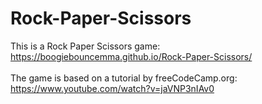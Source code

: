# Rock-Paper-Scissors
This is a Rock Paper Scissors game: https://boogiebouncemma.github.io/Rock-Paper-Scissors/ \
\
The game is based on a tutorial by freeCodeCamp.org: https://www.youtube.com/watch?v=jaVNP3nIAv0
